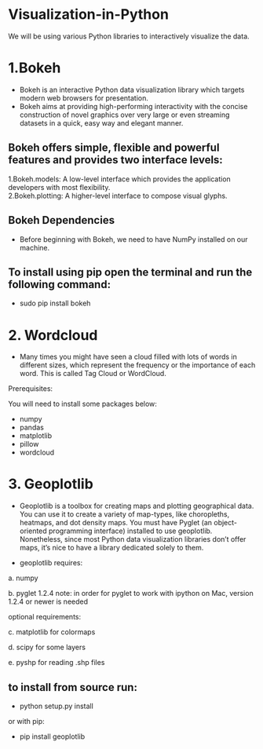 # Visualization-in-Python
We will be using various Python libraries to interactively visualize the data.

# 1.Bokeh
- Bokeh is an interactive Python data visualization library which targets modern web browsers for presentation. 
- Bokeh aims at providing high-performing interactivity with the concise construction of novel graphics over very large or even streaming datasets in a quick, easy way and elegant manner.

## Bokeh offers simple, flexible and powerful features and provides two interface levels:

1.Bokeh.models: A low-level interface which provides the application developers with most flexibility. <br>
2.Bokeh.plotting: A higher-level interface to compose visual glyphs.

## Bokeh Dependencies
- Before beginning with Bokeh, we need to have NumPy installed on our machine.

## To install using pip open the terminal and run the following command:

- sudo pip install bokeh

# 2. Wordcloud 

- Many times you might have seen a cloud filled with lots of words in different sizes, which represent the frequency or the importance of each word. This is called Tag Cloud or WordCloud. 

Prerequisites:

You will need to install some packages below:

- numpy <br>
- pandas <br>
- matplotlib <br>
- pillow <br>
- wordcloud 

# 3. Geoplotlib
- Geoplotlib is a toolbox for creating maps and plotting geographical data. You can use it to create a variety of map-types, like choropleths, heatmaps, and dot density maps. You must have Pyglet (an object-oriented programming interface) installed to use geoplotlib. Nonetheless, since most Python data visualization libraries don’t offer maps, it’s nice to have a library dedicated solely to them.

- geoplotlib requires:

a. numpy

b. pyglet 1.2.4
note: in order for pyglet to work with ipython on Mac, version 1.2.4 or newer is needed

optional requirements:

c. matplotlib for colormaps

d. scipy for some layers

e. pyshp for reading .shp files

## to install from source run:

- python setup.py install

or with pip:

- pip install geoplotlib
